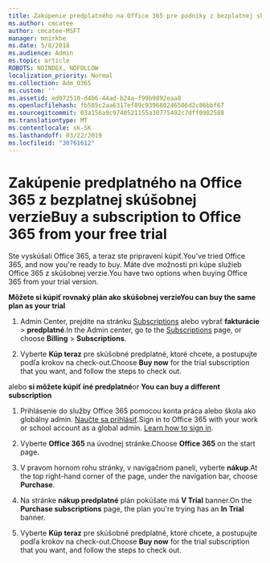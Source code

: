 ```yaml
---
title: Zakúpenie predplatného na Office 365 pre podniky z bezplatnej skúšobnej verzie
ms.author: cmcatee
author: cmcatee-MSFT
manager: mnirkhe
ms.date: 5/8/2018
ms.audience: Admin
ms.topic: article
ROBOTS: NOINDEX, NOFOLLOW
localization_priority: Normal
ms.collection: Adm_O365
ms.custom: ''
ms.assetid: ed072510-d4b6-44ad-b24a-f99b9892eaa8
ms.openlocfilehash: fb585c2aa6317ef89c939680246506d2c86bbf67
ms.sourcegitcommit: 03a156a9c9740521155a30775492c7dff0982588
ms.translationtype: MT
ms.contentlocale: sk-SK
ms.lasthandoff: 03/22/2019
ms.locfileid: "30761612"
---
```

# <a name="buy-a-subscription-to-office-365-from-your-free-trial"></a><span data-ttu-id="33247-102">Zakúpenie predplatného na Office 365 z bezplatnej skúšobnej verzie</span><span class="sxs-lookup"><span data-stu-id="33247-102">Buy a subscription to Office 365 from your free trial</span></span>

<span data-ttu-id="33247-103">Ste vyskúšali Office 365, a teraz ste pripravení kúpiť.</span><span class="sxs-lookup"><span data-stu-id="33247-103">You've tried Office 365, and now you're ready to buy.</span></span> <span data-ttu-id="33247-104">Máte dve možnosti pri kúpe služieb Office 365 z skúšobnej verzie.</span><span class="sxs-lookup"><span data-stu-id="33247-104">You have two options when buying Office 365 from your trial version.</span></span>
  
 <span data-ttu-id="33247-105">**Môžete si kúpiť rovnaký plán ako skúšobnej verzie**</span><span class="sxs-lookup"><span data-stu-id="33247-105">**You can buy the same plan as your trial**</span></span>
  
1. <span data-ttu-id="33247-106">Admin Center, prejdite na stránku [Subscriptions](https://go.microsoft.com/fwlink/p/?linkid=842054) alebo vybrať **fakturácie** \> **predplatné**.</span><span class="sxs-lookup"><span data-stu-id="33247-106">In the Admin center, go to the [Subscriptions](https://go.microsoft.com/fwlink/p/?linkid=842054) page, or choose **Billing** \> **Subscriptions**.</span></span>
    
2. <span data-ttu-id="33247-107">Vyberte **Kúp teraz** pre skúšobné predplatné, ktoré chcete, a postupujte podľa krokov na check-out.</span><span class="sxs-lookup"><span data-stu-id="33247-107">Choose **Buy now** for the trial subscription that you want, and follow the steps to check out.</span></span> 
    
<span data-ttu-id="33247-108">alebo **si môžete kúpiť iné predplatné**</span><span class="sxs-lookup"><span data-stu-id="33247-108">or **You can buy a different subscription**</span></span>
  
1. <span data-ttu-id="33247-109">Prihlásenie do služby Office 365 pomocou konta práca alebo škola ako globálny admin. [Naučte sa prihlásiť](https://support.office.com/article/e9eb7d51-5430-4929-91ab-6157c5a050b4).</span><span class="sxs-lookup"><span data-stu-id="33247-109">Sign in to Office 365 with your work or school account as a global admin. [Learn how to sign in](https://support.office.com/article/e9eb7d51-5430-4929-91ab-6157c5a050b4).</span></span>
    
2. <span data-ttu-id="33247-110">Vyberte **Office 365** na úvodnej stránke.</span><span class="sxs-lookup"><span data-stu-id="33247-110">Choose **Office 365** on the start page.</span></span> 
    
3. <span data-ttu-id="33247-111">V pravom hornom rohu stránky, v navigačnom paneli, vyberte **nákup**.</span><span class="sxs-lookup"><span data-stu-id="33247-111">At the top right-hand corner of the page, under the navigation bar, choose **Purchase**.</span></span>
    
4. <span data-ttu-id="33247-112">Na stránke **nákup predplatné** plán pokúšate má **V Trial** banner.</span><span class="sxs-lookup"><span data-stu-id="33247-112">On the **Purchase subscriptions** page, the plan you're trying has an **In Trial** banner.</span></span> 
    
5. <span data-ttu-id="33247-113">Vyberte **Kúp teraz** pre skúšobné predplatné, ktoré chcete, a postupujte podľa krokov na check-out.</span><span class="sxs-lookup"><span data-stu-id="33247-113">Choose **Buy now** for the trial subscription that you want, and follow the steps to check out.</span></span> 
    

